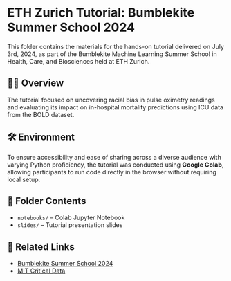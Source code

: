 # ETH Zurich Tutorial: Bumblekite Summer School 2024

This folder contains the materials for the hands-on tutorial delivered on July 3rd, 2024, as part of the Bumblekite Machine Learning Summer School in Health, Care, and Biosciences held at ETH Zurich.

## 🧑‍🏫 Overview

The tutorial focused on uncovering racial bias in pulse oximetry readings and evaluating its impact on in-hospital mortality predictions using ICU data from the BOLD dataset. 

## 🛠 Environment

To ensure accessibility and ease of sharing across a diverse audience with varying Python proficiency, the tutorial was conducted using **Google Colab**, allowing participants to run code directly in the browser without requiring local setup.

## 📂 Folder Contents

- `notebooks/` – Colab Jupyter Notebook
- `slides/` – Tutorial presentation slides

## 📎 Related Links

- [Bumblekite Summer School 2024](https://www.bumblekite.co/summer-school-24)
- [MIT Critical Data](https://criticaldata.mit.edu/#community)
